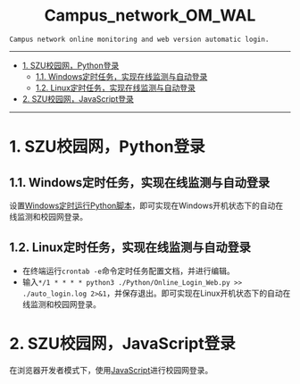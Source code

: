 <!--
 * @Author: Shuangchi He / Yulv
 * @Email: yulvchi@qq.com
 * @Date: 2021-02-08 11:36:34
 * @Motto: Entities should not be multiplied unnecessarily.
 * @LastEditors: Shuangchi He
 * @LastEditTime: 2022-04-10 23:37:17
 * @FilePath: /Campus_network_OM_WAL/README.md
 * @Description: Campus network online monitoring and web version automatic login.
-->

<h1><center> Campus_network_OM_WAL </h1></center>

    Campus network online monitoring and web version automatic login.

---

- [1. SZU校园网，Python登录](#1-szu校园网python登录)
  - [1.1. Windows定时任务，实现在线监测与自动登录](#11-windows定时任务实现在线监测与自动登录)
  - [1.2. Linux定时任务，实现在线监测与自动登录](#12-linux定时任务实现在线监测与自动登录)
- [2. SZU校园网，JavaScript登录](#2-szu校园网javascript登录)

---

# 1. SZU校园网，Python登录

## 1.1. Windows定时任务，实现在线监测与自动登录

设置[Windows定时运行Python脚本](https://blog.csdn.net/qq_37828488/article/details/100049421)，即可实现在Windows开机状态下的自动在线监测和校园网登录。

## 1.2. Linux定时任务，实现在线监测与自动登录

- 在终端运行```crontab -e```命令定时任务配置文档，并进行编辑。
- 输入```*/1 * * * * python3 ./Python/Online_Login_Web.py >> ./auto_login.log 2>&1```，并保存退出。即可实现在Linux开机状态下的自动在线监测和校园网登录。

# 2. SZU校园网，JavaScript登录

在浏览器开发者模式下，使用[JavaScript](./JavaScript/Online_Login_Web.js)进行校园网登录。
